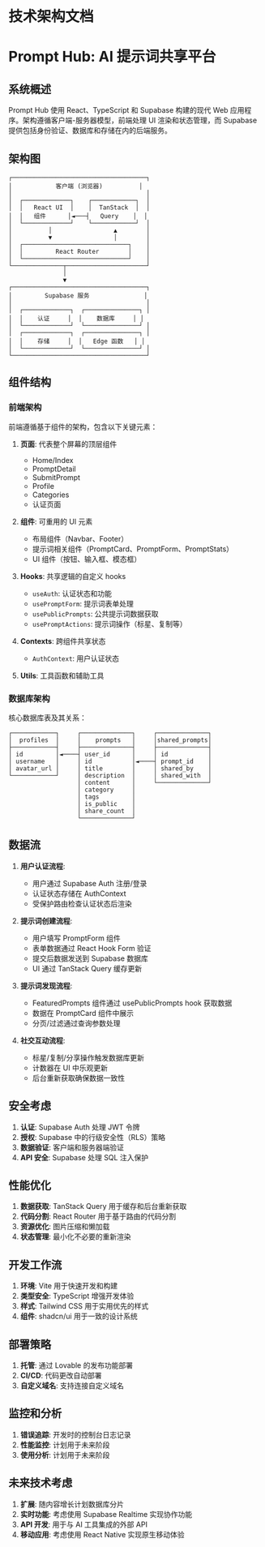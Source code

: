 # 技术架构文档
# Prompt Hub: AI 提示词共享平台

## 系统概述

Prompt Hub 使用 React、TypeScript 和 Supabase 构建的现代 Web 应用程序。架构遵循客户端-服务器模型，前端处理 UI 渲染和状态管理，而 Supabase 提供包括身份验证、数据库和存储在内的后端服务。

## 架构图

```
┌─────────────────────────────────────┐
│            客户端 (浏览器)          │
│                                     │
│  ┌─────────────┐    ┌────────────┐  │
│  │   React UI  │    │  TanStack  │  │
│  │   组件      │◄───┤   Query    │  │
│  └─────────────┘    └────────────┘  │
│          │                 ▲        │
│          ▼                 │        │
│  ┌─────────────────────────────┐    │
│  │         React Router        │    │
│  └─────────────────────────────┘    │
└──────────────┬──────────────────────┘
               │
               ▼
┌─────────────────────────────────────┐
│         Supabase 服务               │
│                                     │
│  ┌─────────────┐  ┌───────────────┐ │
│  │    认证     │  │    数据库     │ │
│  └─────────────┘  └───────────────┘ │
│  ┌─────────────┐  ┌───────────────┐ │
│  │    存储     │  │   Edge 函数   │ │
│  └─────────────┘  └───────────────┘ │
└─────────────────────────────────────┘
```

## 组件结构

### 前端架构

前端遵循基于组件的架构，包含以下关键元素：

1. **页面**: 代表整个屏幕的顶层组件
   - Home/Index
   - PromptDetail
   - SubmitPrompt
   - Profile
   - Categories
   - 认证页面

2. **组件**: 可重用的 UI 元素
   - 布局组件（Navbar、Footer）
   - 提示词相关组件（PromptCard、PromptForm、PromptStats）
   - UI 组件（按钮、输入框、模态框）
   
3. **Hooks**: 共享逻辑的自定义 hooks
   - `useAuth`: 认证状态和功能
   - `usePromptForm`: 提示词表单处理
   - `usePublicPrompts`: 公共提示词数据获取
   - `usePromptActions`: 提示词操作（标星、复制等）

4. **Contexts**: 跨组件共享状态
   - `AuthContext`: 用户认证状态

5. **Utils**: 工具函数和辅助工具

### 数据库架构

核心数据库表及其关系：

```
┌────────────┐     ┌──────────────┐     ┌──────────────┐
│  profiles  │     │    prompts   │     │shared_prompts│
├────────────┤     ├──────────────┤     ├──────────────┤
│ id         │◄────┤ user_id      │     │ id           │
│ username   │     │ id           │◄────┤ prompt_id    │
│ avatar_url │     │ title        │     │ shared_by    │
└────────────┘     │ description  │     │ shared_with  │
                   │ content      │     └──────────────┘
                   │ category     │
                   │ tags         │
                   │ is_public    │
                   │ share_count  │
                   └──────────────┘
```

## 数据流

1. **用户认证流程**:
   - 用户通过 Supabase Auth 注册/登录
   - 认证状态存储在 AuthContext
   - 受保护路由检查认证状态后渲染

2. **提示词创建流程**:
   - 用户填写 PromptForm 组件
   - 表单数据通过 React Hook Form 验证
   - 提交后数据发送到 Supabase 数据库
   - UI 通过 TanStack Query 缓存更新

3. **提示词发现流程**:
   - FeaturedPrompts 组件通过 usePublicPrompts hook 获取数据
   - 数据在 PromptCard 组件中展示
   - 分页/过滤通过查询参数处理

4. **社交互动流程**:
   - 标星/复制/分享操作触发数据库更新
   - 计数器在 UI 中乐观更新
   - 后台重新获取确保数据一致性

## 安全考虑

1. **认证**: Supabase Auth 处理 JWT 令牌
2. **授权**: Supabase 中的行级安全性（RLS）策略
3. **数据验证**: 客户端和服务器端验证
4. **API 安全**: Supabase 处理 SQL 注入保护

## 性能优化

1. **数据获取**: TanStack Query 用于缓存和后台重新获取
2. **代码分割**: React Router 用于基于路由的代码分割
3. **资源优化**: 图片压缩和懒加载
4. **状态管理**: 最小化不必要的重新渲染

## 开发工作流

1. **环境**: Vite 用于快速开发和构建
2. **类型安全**: TypeScript 增强开发体验
3. **样式**: Tailwind CSS 用于实用优先的样式
4. **组件**: shadcn/ui 用于一致的设计系统

## 部署策略

1. **托管**: 通过 Lovable 的发布功能部署
2. **CI/CD**: 代码更改自动部署
3. **自定义域名**: 支持连接自定义域名

## 监控和分析

1. **错误追踪**: 开发时的控制台日志记录
2. **性能监控**: 计划用于未来阶段
3. **使用分析**: 计划用于未来阶段

## 未来技术考虑

1. **扩展**: 随内容增长计划数据库分片
2. **实时功能**: 考虑使用 Supabase Realtime 实现协作功能
3. **API 开发**: 用于与 AI 工具集成的外部 API
4. **移动应用**: 考虑使用 React Native 实现原生移动体验
